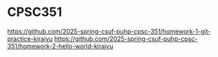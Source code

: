 # CPSC351

https://github.com/2025-spring-csuf-puhp-cpsc-351/homework-1-git-practice-kiraiyu
https://github.com/2025-spring-csuf-puhp-cpsc-351/homework-2-hello-world-kiraiyu

